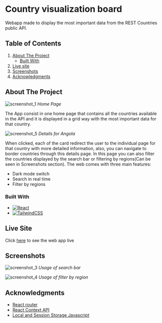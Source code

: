 # Country visualization board

Webapp made to display the most important data from the REST Countries public API. 

<!-- TABLE OF CONTENTS -->
## Table of Contents
<ol>
  <li>
    <a href="#about-the-project">About The Project</a>
    <ul>
      <li><a href="#built-with">Built With</a></li>
    </ul>
  </li>
  <li><a href="#live-site">Live site</a></li>
  <li><a href="#screenshots">Screenshots</a></li>
  <li><a href="#acknowledgments">Acknowledgments</a></li>
</ol>

<!-- ABOUT THE PROJECT -->
## About The Project

![screenshot_1](https://user-images.githubusercontent.com/50962116/230374083-7f715e5d-603a-4d2f-bc14-81d70c543475.PNG)
*Home Page*

The App consist in one home page that contains all the countries available in the API and it is displayed in a grid way with the most important
data for that country.

![screenshot_5](https://user-images.githubusercontent.com/50962116/230378459-6740fa02-0e35-4f87-8540-eeb1b756c33e.PNG)
*Details for Angola*

When clicked, each of the card redirect the user to the individual page for that country with more detailed information, also, you can navigate to border countries through this details page. In this page you can also filter the countries displayed by the search bar or filtering by
regions(Can be seen in Screenshots section). The web comes with three main features: 

* Dark mode switch
* Search in real time
* Filter by regions


### Built With

* [![React][React.js]][React-url]
* [![TailwindCSS][TailwindCSS]][TailwindCSS-url]


## Live Site

Click [here](https://christianpf.github.io/rest-countries/) to see the web app live




<!-- USAGE EXAMPLES -->
## Screenshots

![screenshot_3](https://user-images.githubusercontent.com/50962116/230379026-b08ec753-728d-4405-be42-02a82cf50a45.PNG)
*Usage of search bar*


![screenshot_4](https://user-images.githubusercontent.com/50962116/230379059-4bed7477-7bbd-43ff-bf3d-eb773b769197.PNG)
*Usage of filter by region*


## Acknowledgments

* [React router](https://reactrouter.com/en/main)
* [React Context API](https://hy.reactjs.org/docs/context.html)
* [Local and Session Storage Javascript](https://developer.mozilla.org/en-US/docs/Web/API/Window/localStorage)





[React.js]: https://img.shields.io/badge/React-20232A?style=for-the-badge&logo=react&logoColor=61DAFB
[React-url]: https://reactjs.org/
[TailwindCSS]:https://img.shields.io/badge/tailwindcss-%2338B2AC.svg?style=for-the-badge&logo=tailwind-css&logoColor=white 
[TailwindCSS-url]: https://tailwindcss/
